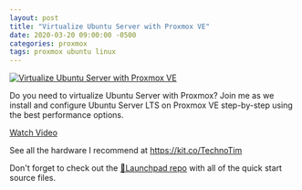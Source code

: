 ```yaml
---
layout: post
title: "Virtualize Ubuntu Server with Proxmox VE"
date: 2020-03-20 09:00:00 -0500
categories: proxmox
tags: proxmox ubuntu linux
---
```


[![Virtualize Ubuntu Server with Proxmox VE](https://img.youtube.com/vi/YR9SNDD8WB4/0.jpg)](https://www.youtube.com/watch?v=YR9SNDD8WB4 "Virtualize Ubuntu Server with Proxmox VE")

Do you need to virtualize Ubuntu Server with Proxmox? Join me as we install and configure Ubuntu Server LTS on Proxmox VE step-by-step using the best performance options.

[Watch Video](https://www.youtube.com/watch?v=YR9SNDD8WB4)

See all the hardware I recommend at <https://kit.co/TechnoTim>

Don't forget to check out the [🚀Launchpad repo](https://l.technotim.live/quick-start) with all of the quick start source files.
